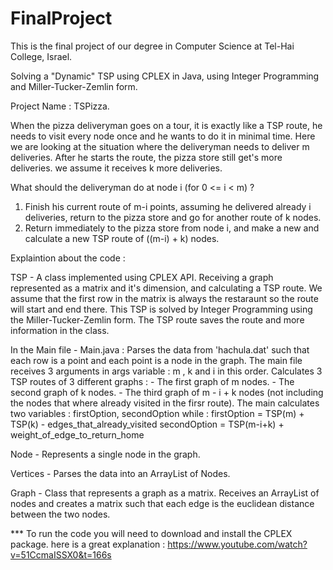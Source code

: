 # FinalProject

This is the final project of our degree in Computer Science at Tel-Hai College, Israel.

Solving a "Dynamic" TSP using CPLEX in Java, using Integer Programming and Miller-Tucker-Zemlin form.

Project Name : TSPizza.

When the pizza deliveryman goes on a tour, it is exactly like a TSP route, he needs to visit every node once and he wants to do it in minimal time.
Here we are looking at the situation where the deliveryman needs to deliver m deliveries. After he starts the route, the pizza store still get's more deliveries. we assume it receives k more deliveries.

What should the deliveryman do at node i (for 0 <= i < m) ? 
1. Finish his current route of m-i points, assuming he delivered already i deliveries, return to the pizza store and go for another route of k nodes.
2. Return immediately to the pizza store from node i, and make a new and calculate a new TSP route of ((m-i) + k) nodes.



Explaintion about the code :

  TSP - A class implemented using CPLEX API. Receiving a graph represented as a matrix and it's dimension, and calculating a TSP route. We assume that the first row in the matrix is always the restaraunt so the route will start and end there. This TSP is solved by Integer Programming using the Miller-Tucker-Zemlin form. The TSP route saves the route and more information in the class.


In the Main file - Main.java :
  Parses the data from 'hachula.dat' such that each row is a point and each point is a node in the graph.
  The main file receives 3 arguments in args variable : m , k and i in this order.
  Calculates 3 TSP routes of 3 different graphs : 
    - The first graph of m nodes.
    - The second graph of k nodes.
    - The third graph of m - i + k nodes (not including the nodes that where already visited in the firsr route).
  The main calculates two variables : firstOption, secondOption while :
    firstOption = TSP(m) + TSP(k) - edges_that_already_visited
    secondOption = TSP(m-i+k) + weight_of_edge_to_return_home
  
  
  
  Node - Represents a single node in the graph.
  
  Vertices - Parses the data into an ArrayList of Nodes.
  
  Graph - Class that represents a graph as a matrix. Receives an ArrayList of nodes and creates a matrix such that each edge is the euclidean distance between the two nodes.
  
  
  
  
  *** To run the code you will need to download and install the CPLEX package. here is a great explanation :
  https://www.youtube.com/watch?v=51CcmaISSX0&t=166s
 
